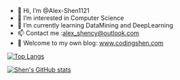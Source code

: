- 👋 Hi, I’m @Alex-Shen1121
- 👀 I’m interested in Computer Science
- 🌱 I’m currently learning DataMining and DeepLearning
- 📫 Contact me :alex_shency@outlook.com
- 👏 Welcome to my own blog: www.codingshen.com

<!---
Alex-Shen1121/Alex-Shen1121 is a ✨ special ✨ repository because its `README.md` (this file) appears on your GitHub profile.
You can click the Preview link to take a look at your changes.
--->
[![Top Langs](https://github-readme-stats.vercel.app/api/top-langs/?username=Alex-Shen1121&layout=compact&show_icons=true&theme=blueberry)](https://github.com/anuraghazra/github-readme-stats)

[![Shen's GitHub stats](https://github-readme-stats.vercel.app/api?username=Alex-Shen1121&show_icons=true&theme=blueberry)](https://github.com/anuraghazra/github-readme-stats)

